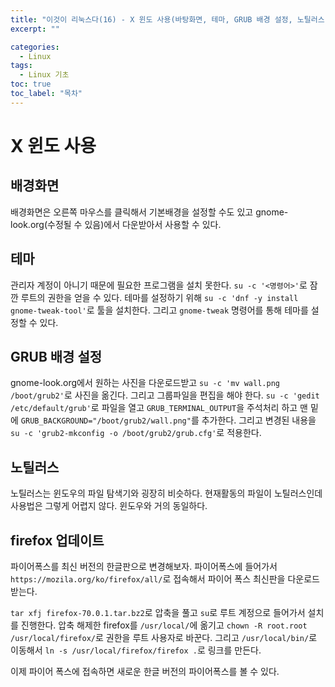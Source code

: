 ```yaml
---
title: "이것이 리눅스다(16) - X 윈도 사용(바탕화면, 테마, GRUB 배경 설정, 노틸러스, firefox 업그레이드)"
excerpt: ""

categories:
  - Linux
tags:
  - Linux 기초
toc: true
toc_label: "목차"
---
```


# X 윈도 사용

## 배경화면

배경화면은 오른쪽 마우스를 클릭해서 기본배경을 설정할 수도 있고 gnome-look.org(수정될 수 있음)에서 다운받아서 사용할 수 있다. 

## 테마

관리자 계정이 아니기 때문에 필요한 프로그램을 설치 못한다. `su -c '<명령어>'`로 잠깐 루트의 권한을 얻을 수 있다. 테마를 설정하기 위해 `su -c 'dnf -y install gnome-tweak-tool'`로 툴을 설치한다. 그리고 `gnome-tweak` 명령어를 통해 테마를 설정할 수 있다.

## GRUB 배경 설정

gnome-look.org에서 원하는 사진을 다운로드받고 `su -c 'mv wall.png /boot/grub2'`로 사진을 옮긴다. 그리고 그룹파일을 편집을 해야 한다. `su -c 'gedit /etc/default/grub'`로 파일을 열고 `GRUB_TERMINAL_OUTPUT`을 주석처리 하고 맨 밑에 `GRUB_BACKGROUND="/boot/grub2/wall.png"`를 추가한다. 그리고 변경된 내용을 `su -c 'grub2-mkconfig -o /boot/grub2/grub.cfg'`로 적용한다.

## 노틸러스

노틸러스는 윈도우의 파일 탐색기와 굉장히 비슷하다. 현재활동의 파일이 노틸러스인데 사용법은 그렇게 어렵지 않다. 윈도우와 거의 동일하다. 

## firefox 업데이트

파이어폭스를 최신 버전의 한글판으로 변경해보자. 파이어폭스에 들어가서 `https://mozila.org/ko/firefox/all/`로 접속해서 파이어 폭스 최신판을 다운로드 받는다. 

`tar xfj firefox-70.0.1.tar.bz2`로 압축을 풀고 `su`로 루트 계정으로 들어가서 설치를 진행한다. 압축 해제한 firefox를 `/usr/local/`에 옮기고 `chown -R root.root /usr/local/firefox/`로 권한을 루트 사용자로 바꾼다. 그리고 `/usr/local/bin/`로 이동해서 `ln -s /usr/local/firefox/firefox .`로 링크를 만든다. 

이제 파이어 폭스에 접속하면 새로운 한글 버전의 파이어폭스를 볼 수 있다. 